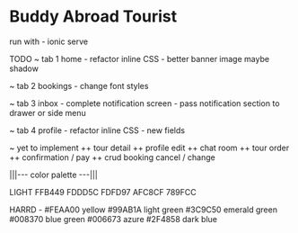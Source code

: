 
# Buddy Abroad Tourist


run with - ionic serve


TODO
~ tab 1 home
    - refactor inline CSS
    - better banner image maybe shadow

~ tab 2 bookings
    - change font styles

~ tab 3 inbox
    - complete notification screen
    - pass notification section to drawer or side menu

~ tab 4 profile
    - refactor inline CSS
    - new fields

~ yet to implement
++ tour detail
++ profile edit
++ chat room
++ tour order
++ confirmation / pay
++ crud booking cancel / change


|||--- color palette ---|||

LIGHT
FFB449
FDDD5C
FDFD97
AFC8CF
789FCC

HARRD - 
#FEAA00 yellow
#99AB1A light green
#3C9C50 emerald green
#008370 blue green
#006673 azure
#2F4858 dark blue

